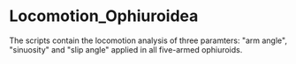 # Locomotion_Ophiuroidea
The scripts contain the locomotion analysis of three paramters: "arm angle", "sinuosity" and "slip angle" applied in all five-armed ophiuroids.
